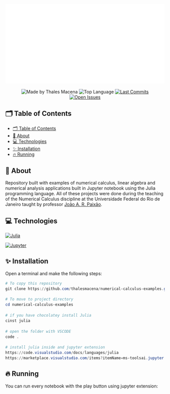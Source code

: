 <div align="center">
  <br />
  <img src=".github/banner.svg" width="546" alt="numerical-calculus-examples" />
  <br />
  <p>
    <img src="https://img.shields.io/badge/made%20by-Thales%20Macena-2D325E?labelColor=F0DB4F&style=for-the-badge&logo=visual-studio-code&logoColor=2D325E" alt="Made by Thales Macena">
    <img alt="Top Language" src="https://img.shields.io/github/languages/top/thalesmacena/numerical-calculus-examples?color=2D325E&labelColor=F0DB4F&style=for-the-badge&logo=julia&logoColor=2D325E">
    <a href="https://github.com/thalesmacena/numerical-calculus-examples/commits/master">
      <img alt="Last Commits" src="https://img.shields.io/github/last-commit/thalesmacena/numerical-calculus-examples?color=2D325E&labelColor=F0DB4F&style=for-the-badge&logo=github&logoColor=2D325E">
    </a>
<a href="https://github.com/thalesmacena/numerical-calculus-examples/issues"><img alt="Open Issues" src="https://img.shields.io/github/issues-raw/thalesmacena/numerical-calculus-examples?color=2D325E&labelColor=F0DB4F&style=for-the-badge&logo=github&logoColor=2D325E"></a>
  </p>
</div>

## 🗂 Table of Contents
- [🗂 Table of Contents](#-table-of-contents)
- [📑 About](#-about)
- [💻 Technologies](#-technologies)
- [✨ Installation](#-installation)
- [🔥 Running](#-running)
  
  
## 📑 About

Repository built with examples of numerical calculus, linear algebra and numerical analysis applications built in Jupyter notebook using the Julia programming language. All of these projects were done during the teaching of the Numerical Calculus discipline at the Universidade Federal do Rio de Janeiro taught by professor [João A. R. Paixão](http://www.im.ufrj.br/index.php/pt/pessoal/docentes/docentes/48-joao-antonio-recio-da-paixao).

## 💻 Technologies

<a href="https://julialang.org/"><img src="https://img.shields.io/badge/-Julia-2D325E?labelColor=F0DB4F&style=for-the-badge&logo=yarn&logoColor=2D325E" alt="Julia"></a>

<a href="https://jupyter.org/"><img src="https://img.shields.io/badge/-Jupyter-2D325E?labelColor=F0DB4F&style=for-the-badge&logo=react&logoColor=2D325E" alt="Jupyter"></a>

## ✨ Installation
Open a terminal and make the following steps:

```PowerShell
# To copy this repository
git clone https://github.com/thalesmacena/numerical-calculus-examples.git

# To move to project directory
cd numerical-calculus-examples

# if you have chocolatey install Julia
cinst julia

# open the folder with VSCODE
code .

# install julia inside and jupyter extension
https://code.visualstudio.com/docs/languages/julia
https://marketplace.visualstudio.com/items?itemName=ms-toolsai.jupyter

```

## 🔥 Running
You can run every notebook with the play button using jupyter extension: